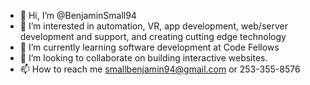 - 👋 Hi, I’m @BenjaminSmall94
- 👀 I’m interested in automation, VR, app development, web/server development and support, and creating cutting edge technology
- 🌱 I’m currently learning software development at Code Fellows
- 💞️ I’m looking to collaborate on building interactive websites.
- 📫 How to reach me smallbenjamin94@gmail.com or 253-355-8576

<!---
BenjaminSmall94/BenjaminSmall94 is a ✨ special ✨ repository because its `README.md` (this file) appears on your GitHub profile.
You can click the Preview link to take a look at your changes.
--->
